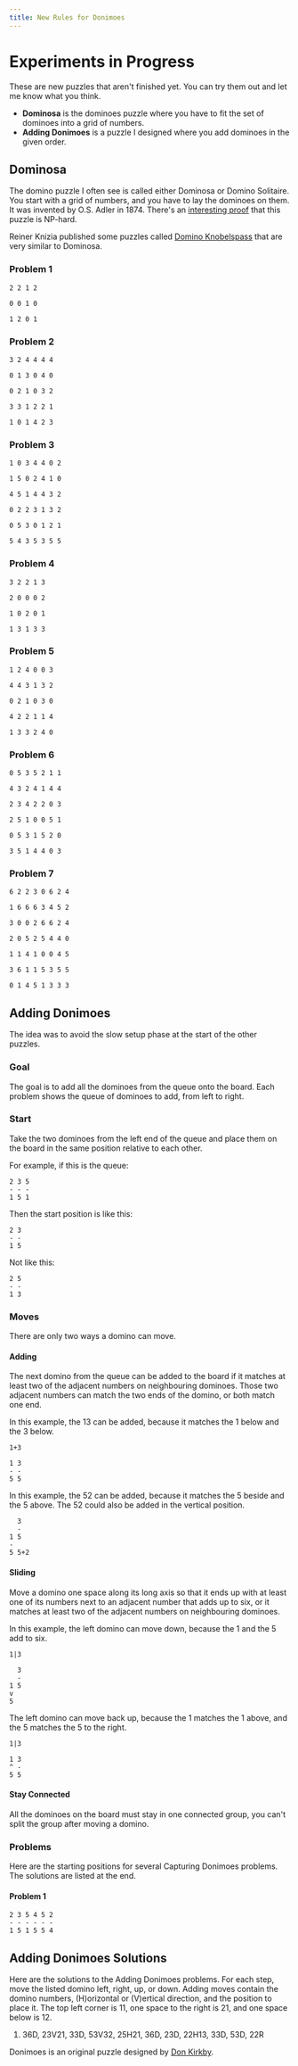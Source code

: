 ```yaml
---
title: New Rules for Donimoes
---
```

# Experiments in Progress
These are new puzzles that aren't finished yet. You can try them out and let me
know what you think.

* **Dominosa** is the dominoes puzzle where you have to fit the set of dominoes
    into a grid of numbers.
* **Adding Donimoes** is a puzzle I designed where you add dominoes in the given
    order.

## Dominosa
The domino puzzle I often see is called either Dominosa or Domino Solitaire. You
start with a grid of numbers, and you have to lay the dominoes on them. It was
invented by O.S. Adler in 1874. There's an [interesting proof][proof] that this
puzzle is NP-hard.

Reiner Knizia published some puzzles called [Domino Knobelspass][knizia] that
are very similar to Dominosa.

[proof]: http://cs.stackexchange.com/q/16850/40884
[knizia]: https://boardgamegeek.com/boardgame/36738/domino-knobelspass

### Problem 1
    2 2 1 2
           
    0 0 1 0
    
    1 2 0 1

### Problem 2
    3 2 4 4 4 4
               
    0 1 3 0 4 0
             
    0 2 1 0 3 2
               
    3 3 1 2 2 1
    
    1 0 1 4 2 3


### Problem 3
    1 0 3 4 4 0 2
                 
    1 5 0 2 4 1 0
               
    4 5 1 4 4 3 2
                 
    0 2 2 3 1 3 2
               
    0 5 3 0 1 2 1
                 
    5 4 3 5 3 5 5

### Problem 4
    3 2 2 1 3
     
    2 0 0 0 2
    
    1 0 2 0 1
         
    1 3 1 3 3

### Problem 5
    1 2 4 0 0 3
               
    4 4 3 1 3 2
    
    0 2 1 0 3 0
    
    4 2 2 1 1 4
               
    1 3 3 2 4 0

### Problem 6
    0 5 3 5 2 1 1
             
    4 3 2 4 1 4 4
                 
    2 3 4 2 2 0 3
         
    2 5 1 0 0 5 1
                 
    0 5 3 1 5 2 0
         
    3 5 1 4 4 0 3

### Problem 7
    6 2 2 3 0 6 2 4
                   
    1 6 6 6 3 4 5 2
                 
    3 0 0 2 6 6 2 4
                   
    2 0 5 2 5 4 4 0
                 
    1 1 4 1 0 0 4 5
                   
    3 6 1 1 5 3 5 5
    
    0 1 4 5 1 3 3 3


## Adding Donimoes
The idea was to avoid the slow setup phase at the start of the other puzzles.

### Goal
The goal is to add all the dominoes from the queue onto the board. Each problem
shows the queue of dominoes to add, from left to right.

### Start
Take the two dominoes from the left end of the queue and place them on the board
in the same position relative to each other.

For example, if this is the queue:

    2 3 5
    - - -
    1 5 1

Then the start position is like this:

    2 3
    - -
    1 5

Not like this:

    2 5
    - -
    1 3

### Moves
There are only two ways a domino can move.

#### Adding
The next domino from the queue can be added to the board if it matches at least
two of the adjacent numbers on neighbouring dominoes. Those two adjacent
numbers can match the two ends of the domino, or both match one end.

In this example, the 13 can be added, because it matches the 1 below and the 3
below.

    1+3
    
    1 3
    - -
    5 5

In this example, the 52 can be added, because it matches the 5 beside and the 5
above. The 52 could also be added in the vertical position.

      3
      -
    1 5
    -
    5 5+2

#### Sliding
Move a domino one space along its long axis so that it ends up with at least
one of its numbers next to an adjacent number that adds up to six, or it
matches at least two of the adjacent numbers on neighbouring dominoes.

In this example, the left domino can move down, because the 1 and the 5 add to
six.

    1|3
    
      3
      -
    1 5
    v
    5

The left domino can move back up, because the 1 matches the 1 above, and the 5
matches the 5 to the right.

    1|3
    
    1 3
    ^ -
    5 5

#### Stay Connected
All the dominoes on the board must stay in one connected group, you can't split the group
after moving a domino.

### Problems
Here are the starting positions for several Capturing Donimoes problems. The
solutions are listed at the end.

#### Problem 1
    2 3 5 4 5 2
    - - - - - -
    1 5 1 5 5 4

## Adding Donimoes Solutions
Here are the solutions to the Adding Donimoes problems. For each step, move the
listed domino left, right, up, or down. Adding moves contain the domino
numbers, (H)orizontal or (V)ertical direction, and the position to place it.
The top left corner is 11, one space to the right is 21, and one space below is 12.

1. 36D, 23V21, 33D, 53V32, 25H21, 36D, 23D, 22H13, 33D, 53D, 22R

Donimoes is an original puzzle designed by [Don Kirkby][don].

[don]: https://donkirkby.github.com/
